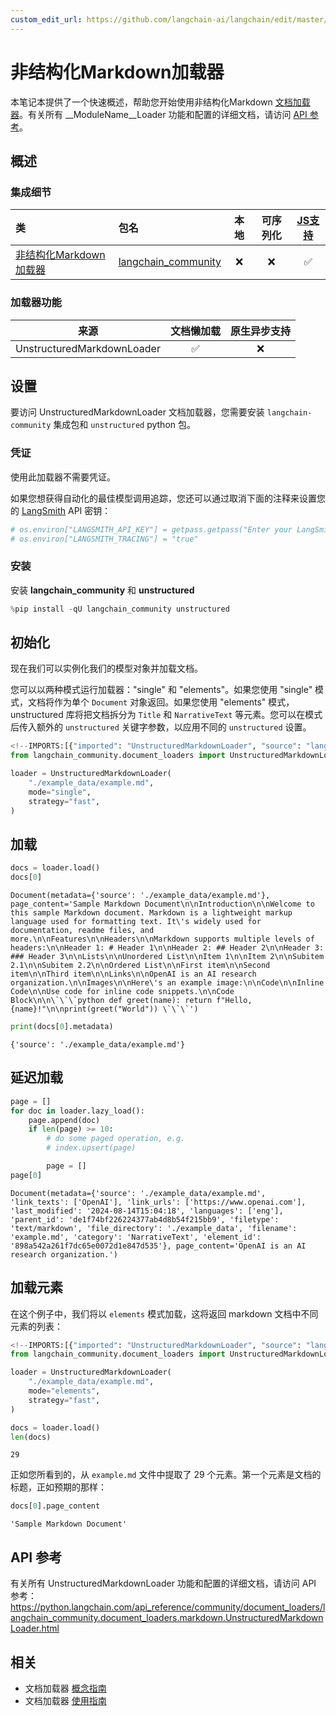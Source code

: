 ```yaml
---
custom_edit_url: https://github.com/langchain-ai/langchain/edit/master/docs/docs/integrations/document_loaders/unstructured_markdown.ipynb
---
```

# 非结构化Markdown加载器

本笔记本提供了一个快速概述，帮助您开始使用非结构化Markdown [文档加载器](https://python.langchain.com/docs/concepts/#document-loaders)。有关所有 __ModuleName__Loader 功能和配置的详细文档，请访问 [API 参考](https://python.langchain.com/api_reference/community/document_loaders/langchain_community.document_loaders.markdown.UnstructuredMarkdownLoader.html)。

## 概述
### 集成细节


| 类 | 包名 | 本地 | 可序列化 | [JS支持](https://js.langchain.com/docs/integrations/document_loaders/file_loaders/unstructured/)|
| :--- | :--- | :---: | :---: |  :---: |
| [非结构化Markdown加载器](https://python.langchain.com/api_reference/community/document_loaders/langchain_community.document_loaders.markdown.UnstructuredMarkdownLoader.html) | [langchain_community](https://python.langchain.com/api_reference/community/index.html) | ❌ | ❌ | ✅ |
### 加载器功能
| 来源 | 文档懒加载 | 原生异步支持
| :---: | :---: | :---: |
| UnstructuredMarkdownLoader | ✅ | ❌ |

## 设置

要访问 UnstructuredMarkdownLoader 文档加载器，您需要安装 `langchain-community` 集成包和 `unstructured` python 包。

### 凭证

使用此加载器不需要凭证。

如果您想获得自动化的最佳模型调用追踪，您还可以通过取消下面的注释来设置您的 [LangSmith](https://docs.smith.langchain.com/) API 密钥：


```python
# os.environ["LANGSMITH_API_KEY"] = getpass.getpass("Enter your LangSmith API key: ")
# os.environ["LANGSMITH_TRACING"] = "true"
```

### 安装

安装 **langchain_community** 和 **unstructured**


```python
%pip install -qU langchain_community unstructured
```

## 初始化

现在我们可以实例化我们的模型对象并加载文档。

您可以以两种模式运行加载器："single" 和 "elements"。如果您使用 "single" 模式，文档将作为单个 `Document` 对象返回。如果您使用 "elements" 模式，unstructured 库将把文档拆分为 `Title` 和 `NarrativeText` 等元素。您可以在模式后传入额外的 `unstructured` 关键字参数，以应用不同的 `unstructured` 设置。


```python
<!--IMPORTS:[{"imported": "UnstructuredMarkdownLoader", "source": "langchain_community.document_loaders", "docs": "https://python.langchain.com/api_reference/community/document_loaders/langchain_community.document_loaders.markdown.UnstructuredMarkdownLoader.html", "title": "UnstructuredMarkdownLoader"}]-->
from langchain_community.document_loaders import UnstructuredMarkdownLoader

loader = UnstructuredMarkdownLoader(
    "./example_data/example.md",
    mode="single",
    strategy="fast",
)
```

## 加载


```python
docs = loader.load()
docs[0]
```



```output
Document(metadata={'source': './example_data/example.md'}, page_content='Sample Markdown Document\n\nIntroduction\n\nWelcome to this sample Markdown document. Markdown is a lightweight markup language used for formatting text. It\'s widely used for documentation, readme files, and more.\n\nFeatures\n\nHeaders\n\nMarkdown supports multiple levels of headers:\n\nHeader 1: # Header 1\n\nHeader 2: ## Header 2\n\nHeader 3: ### Header 3\n\nLists\n\nUnordered List\n\nItem 1\n\nItem 2\n\nSubitem 2.1\n\nSubitem 2.2\n\nOrdered List\n\nFirst item\n\nSecond item\n\nThird item\n\nLinks\n\nOpenAI is an AI research organization.\n\nImages\n\nHere\'s an example image:\n\nCode\n\nInline Code\n\nUse code for inline code snippets.\n\nCode Block\n\n\`\`\`python def greet(name): return f"Hello, {name}!"\n\nprint(greet("World")) \`\`\`')
```



```python
print(docs[0].metadata)
```
```output
{'source': './example_data/example.md'}
```
## 延迟加载


```python
page = []
for doc in loader.lazy_load():
    page.append(doc)
    if len(page) >= 10:
        # do some paged operation, e.g.
        # index.upsert(page)

        page = []
page[0]
```



```output
Document(metadata={'source': './example_data/example.md', 'link_texts': ['OpenAI'], 'link_urls': ['https://www.openai.com'], 'last_modified': '2024-08-14T15:04:18', 'languages': ['eng'], 'parent_id': 'de1f74bf226224377ab4d8b54f215bb9', 'filetype': 'text/markdown', 'file_directory': './example_data', 'filename': 'example.md', 'category': 'NarrativeText', 'element_id': '898a542a261f7dc65e0072d1e847d535'}, page_content='OpenAI is an AI research organization.')
```


## 加载元素

在这个例子中，我们将以 `elements` 模式加载，这将返回 markdown 文档中不同元素的列表：


```python
<!--IMPORTS:[{"imported": "UnstructuredMarkdownLoader", "source": "langchain_community.document_loaders", "docs": "https://python.langchain.com/api_reference/community/document_loaders/langchain_community.document_loaders.markdown.UnstructuredMarkdownLoader.html", "title": "UnstructuredMarkdownLoader"}]-->
from langchain_community.document_loaders import UnstructuredMarkdownLoader

loader = UnstructuredMarkdownLoader(
    "./example_data/example.md",
    mode="elements",
    strategy="fast",
)

docs = loader.load()
len(docs)
```



```output
29
```


正如您所看到的，从 `example.md` 文件中提取了 29 个元素。第一个元素是文档的标题，正如预期的那样：


```python
docs[0].page_content
```



```output
'Sample Markdown Document'
```


## API 参考

有关所有 UnstructuredMarkdownLoader 功能和配置的详细文档，请访问 API 参考： https://python.langchain.com/api_reference/community/document_loaders/langchain_community.document_loaders.markdown.UnstructuredMarkdownLoader.html


## 相关

- 文档加载器 [概念指南](/docs/concepts/#document-loaders)
- 文档加载器 [使用指南](/docs/how_to/#document-loaders)

